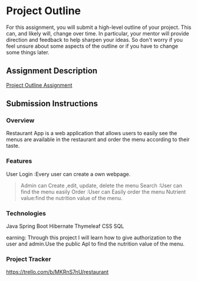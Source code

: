 # Project Outline
For this assignment, you will submit a high-level outline of your project. This can, and likely will, change over time. In particular, your mentor will provide direction and feedback to help sharpen your ideas. So don't worry if you feel unsure about some aspects of the outline or if you have to change some things later.

## Assignment Description
[Project Outline Assignment](https://education.launchcode.org/liftoff/modules/assignments/project-outline)

## Submission Instructions

### Overview
Restaurant App is a web application that allows users to easily see the menus
are available in the restaurant and order the menu according to their taste.
### Features
User Login :Every user can create a own webpage.
> Admin can  Create ,edit, update, delete the menu
> Search :User can find the menu easily
> Order :User can Easily order the menu
>Nutrient value:find the nutrition value of the menu.
### Technologies
Java
Spring Boot
Hibernate
Thymeleaf
CSS
SQL

earning:
Through this project I will learn how to give authorization to the user and 
admin.Use the public ApI to find the nutrition value of the menu.

### Project Tracker
https://trello.com/b/MKRnS7nU/restaurant
